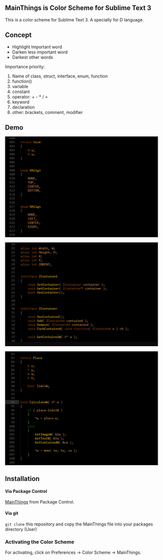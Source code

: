 ## MainThings is Color Scheme for Sublime Text 3

This is a color scheme for Sublime Text 3. 
A specially for D language.

## Concept

- Highlight Important word
- Darken less important word
- Darkest other words

Importance priority: 
1. Name of class, struct, interface, enum, function
2. function()
3. variable
4. constant
5. operator: + - * / =
6. keyword
7. declaration
8. other: brackets, comment, modifier


## Demo

![demo](demo/main_things_demo.png)

![demo](demo/main_things_demo_2.png)

![demo](demo/main_things_demo_3.png)


## Installation

#### Via Package Control

[MainThings](https://packagecontrol.io/packages/MainThings) from Package Control.

#### Via git

`git clone` this repository and copy the MainThings file into your packages directory (User)

### Activating the Color Scheme

For activating, click on Preferences -> Color Scheme -> MainThings. 

